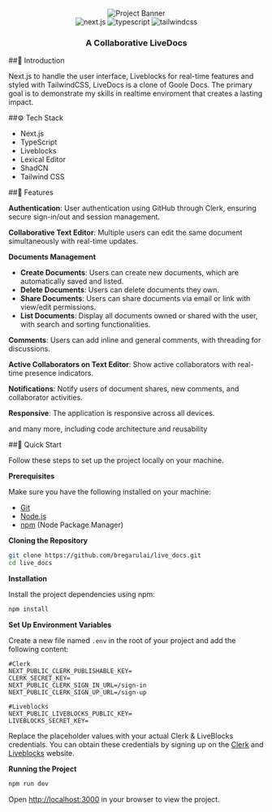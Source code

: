 <div align="center">
  <br />
      <img src="https://github.com/user-attachments/assets/f19495f6-c177-4d74-b626-dcc07a3243a1" alt="Project Banner">
  <br />

  <div>
    <img src="https://img.shields.io/badge/-Next_JS-black?style=for-the-badge&logoColor=white&logo=nextdotjs&color=61DAFB" alt="next.js" />
    <img src="https://img.shields.io/badge/-TypeScript-black?style=for-the-badge&logoColor=white&logo=typescript&color=3178C6" alt="typescript" />
    <img src="https://img.shields.io/badge/-Tailwind_CSS-black?style=for-the-badge&logoColor=white&logo=tailwindcss&color=06B6D4" alt="tailwindcss" />
  </div>

  <h3 align="center">A Collaborative LiveDocs</h3>

</div>

##🤖 Introduction

Next.js to handle the user interface, Liveblocks for real-time features and styled with TailwindCSS, LiveDocs is a clone of Goole Docs. The primary goal is to demonstrate my skills in realtime enviroment that creates a lasting impact.

##⚙️ Tech Stack

- Next.js
- TypeScript
- Liveblocks
- Lexical Editor
- ShadCN
- Tailwind CSS

##🔋 Features

**Authentication**: User authentication using GitHub through Clerk, ensuring secure sign-in/out and session management.

**Collaborative Text Editor**: Multiple users can edit the same document simultaneously with real-time updates.

**Documents Management**
   - **Create Documents**: Users can create new documents, which are automatically saved and listed.
   - **Delete Documents**: Users can delete documents they own.
   - **Share Documents**: Users can share documents via email or link with view/edit permissions.
   - **List Documents**: Display all documents owned or shared with the user, with search and sorting functionalities.

**Comments**: Users can add inline and general comments, with threading for discussions.

**Active Collaborators on Text Editor**: Show active collaborators with real-time presence indicators.

**Notifications**: Notify users of document shares, new comments, and collaborator activities.

**Responsive**: The application is responsive across all devices.

and many more, including code architecture and reusability 

##🤸 Quick Start

Follow these steps to set up the project locally on your machine.

**Prerequisites**

Make sure you have the following installed on your machine:

- [Git](https://git-scm.com/)
- [Node.js](https://nodejs.org/en)
- [npm](https://www.npmjs.com/) (Node Package Manager)

**Cloning the Repository**

```bash
git clone https://github.com/bregarulai/live_docs.git
cd live_docs
```

**Installation**

Install the project dependencies using npm:

```bash
npm install
```

**Set Up Environment Variables**

Create a new file named `.env` in the root of your project and add the following content:

```env
#Clerk
NEXT_PUBLIC_CLERK_PUBLISHABLE_KEY=
CLERK_SECRET_KEY=
NEXT_PUBLIC_CLERK_SIGN_IN_URL=/sign-in
NEXT_PUBLIC_CLERK_SIGN_UP_URL=/sign-up

#Liveblocks
NEXT_PUBLIC_LIVEBLOCKS_PUBLIC_KEY=
LIVEBLOCKS_SECRET_KEY=
```

Replace the placeholder values with your actual Clerk & LiveBlocks credentials. You can obtain these credentials by signing up on the [Clerk](https://clerk.com/) and [Liveblocks](liveblocks.io/) website.

**Running the Project**

```bash
npm run dev
```

Open [http://localhost:3000](http://localhost:3000) in your browser to view the project.

